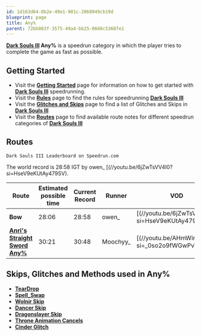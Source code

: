 ```yaml
---
id: 1d163d64-0b2e-49e1-901c-2060949cb19d
blueprint: page
title: Any%
parent: 72bb083f-3575-49a4-bb25-0660c5368fe1
---
```

**[Dark Souls III](/darksouls3) Any%** is a speedrun category in which the player tries to complete the game as fast as possible.

## Getting Started

- Visit the **[Getting Started](/darksouls3/getting-started)** page for information on how to get started with **[Dark Souls III](/darksouls3)** speedrunning.
- Visit the **[Rules](/darksouls3/rules)** page to find the rules for speedrunning **[Dark Souls III](/darksouls3)**
- Visit the **[Glitches and Skips](</Category:Glitch_(Dark_Souls_III)> 'Category:Glitch (Dark Souls III)')** page to find a list of Glitches and Skips in **[Dark Souls III](/darksouls3)**
- Visit the **[Routes](/darksouls3/routes)** page to find available route notes for different speedrun categories of **[Dark Souls III](/darksouls3)**

## Routes

`Dark Souls III Leaderboard on Speedrun.com`

The world record is 28:58 IGT by owen\_ [(//youtu.be/6jZwTsVV4I0?si=HseV9eKUtAy479SV).

| Route                                                                  | Estimated possible time | Current Record | Runner    | VOD                                                                                                                                       |
| ---------------------------------------------------------------------- | ----------------------- | -------------- | --------- | ----------------------------------------------------------------------------------------------------------------------------------------- |
| **Bow**                                                                | 28:06                   | 28:58          | owen\_    | [(//youtu.be/6jZwTsVV4I0?si=HseV9eKUtAy479SV) |
| **[Anri's Straight Sword Any%](/darksouls3/anris-straight-sword-any)** | 30:21                   | 30:48          | Moochyy\_ | [(//youtu.be/AHmWirLZg90?si=_0so2o9fWGwPvTui) |

## Skips, Glitches and Methods used in Any%

- **[TearDrop](/darksouls3/teardrop)**
- **[Spell_Swap](/darksouls3/spell-swap)**
- **[Wolnir Skip](/darksouls3/wolnir-skip)**
- **[Dancer Skip](/darksouls3/dancer-skip)**
- **[Dragonslayer Skip](/darksouls3/dragonslayer-skip)**
- **[Throne Animation Cancels](/darksouls3/throne-animation-cancels)**
- **[Cinder Glitch](/darksouls3/cinder-glitch)**
